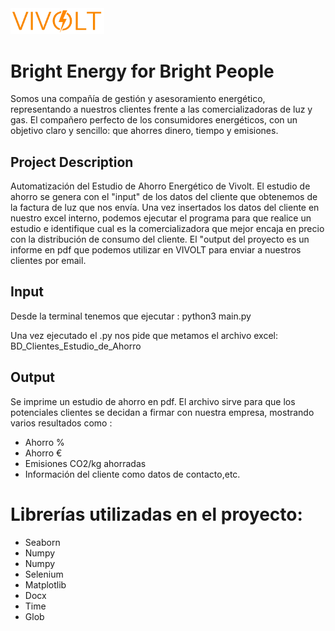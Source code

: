 <img src="Data/Imagenes/VIVOLT logo 2.png" alt="Vivolt Logo" width="150"/>

# Bright Energy for Bright People

Somos una compañía de gestión y asesoramiento energético, representando a nuestros clientes frente a las comercializadoras de luz y gas. El compañero perfecto de los consumidores energéticos, con un objetivo claro y sencillo: que ahorres dinero, tiempo y emisiones.

## Project Description 
Automatización del Estudio de Ahorro Energético de Vivolt. El estudio de ahorro se genera con el "input" de los datos del cliente que obtenemos de la factura de luz que nos envía. Una vez insertados los datos del cliente en nuestro excel interno, podemos ejecutar el programa para que realice un estudio e identifique cual es la comercializadora que mejor encaja en precio con la distribución de consumo del cliente. El "output del proyecto es un informe en pdf que podemos utilizar en VIVOLT para enviar a nuestros clientes por email. 

## Input
Desde la terminal tenemos que ejecutar : 
python3 main.py

Una vez ejecutado el .py nos pide que metamos el archivo excel:
BD_Clientes_Estudio_de_Ahorro

## Output
Se imprime un estudio de ahorro en pdf. 
El archivo sirve para que los potenciales clientes se decidan a firmar con nuestra empresa, mostrando varios resultados como :
- Ahorro %
- Ahorro €
- Emisiones CO2/kg ahorradas
- Información del cliente como datos de contacto,etc. 

# Librerías utilizadas en el proyecto: 
 - Seaborn
 - Numpy
 - Numpy
 - Selenium
 - Matplotlib
 - Docx
 - Time
 - Glob